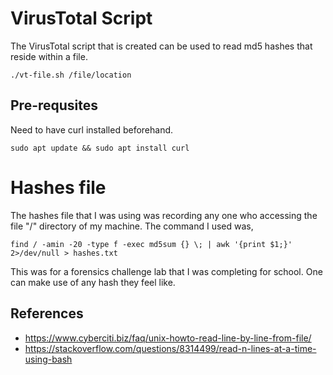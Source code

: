 # VirusTotal Script
The VirusTotal script that is created can be used to read md5 hashes that reside within a file.

```
./vt-file.sh /file/location
```
## Pre-requsites
Need to have curl installed beforehand.
```
sudo apt update && sudo apt install curl
```

# Hashes file
The hashes file that I was using was recording any one who accessing the file "/" directory of my machine. The command I used was,

```
find / -amin -20 -type f -exec md5sum {} \; | awk '{print $1;}' 2>/dev/null > hashes.txt
```

This was for a forensics challenge lab that I was completing for school. One can make use of any hash they feel like.

## References
+ https://www.cyberciti.biz/faq/unix-howto-read-line-by-line-from-file/
+ https://stackoverflow.com/questions/8314499/read-n-lines-at-a-time-using-bash
